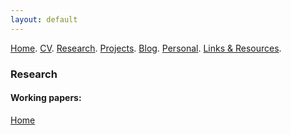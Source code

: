 ```yaml
---
layout: default
---
```


[Home](./). [CV](./assets/files/CV.pdf). [Research](./research.md). [Projects](./projects.md). [Blog](./thought.md). [Personal](./about.md). [Links & Resources](./links-resources.md).

### Research 

<!--
#### general interests:
<ins>Topic:</ins> Video Advertising, Targeting Interventions, <br/>
Entertainment Commerce, Incentive Design<br/>
<ins>Method:</ins> Computer Vision, Reinforcement Learning, <br/>
Natural Language Processing, Causal Inference
-->

#### Working papers:



[Home](./)
